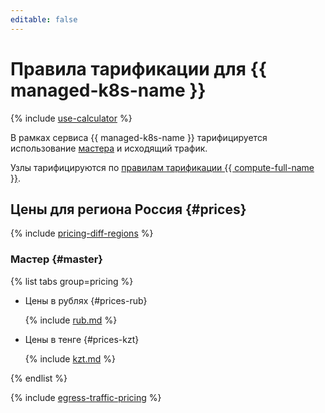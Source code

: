 ```yaml
---
editable: false
---
```


# Правила тарификации для {{ managed-k8s-name }}

{% include [use-calculator](../_includes/pricing/use-calculator.md) %}

В рамках сервиса {{ managed-k8s-name }} тарифицируется использование [мастера](concepts/index.md#master) и исходящий трафик.

Узлы тарифицируются по [правилам тарификации {{ compute-full-name }}](../compute/pricing.md).


## Цены для региона Россия {#prices}



{% include [pricing-diff-regions](../_includes/pricing-diff-regions.md) %}


### Мастер {#master}


{% list tabs group=pricing %}

- Цены в рублях {#prices-rub}

  {% include [rub.md](../_pricing/managed-kubernetes/rub-master.md) %}

- Цены в тенге {#prices-kzt}

  {% include [kzt.md](../_pricing/managed-kubernetes/kzt-master.md) %}

{% endlist %}




{% include [egress-traffic-pricing](../_includes/egress-traffic-pricing.md) %}